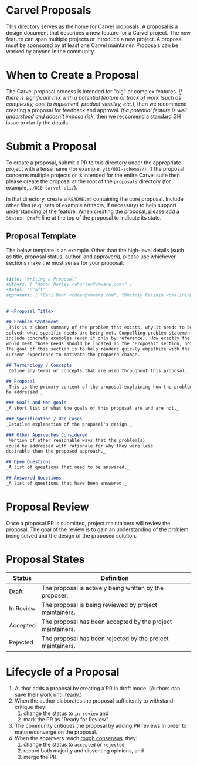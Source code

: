 # Carvel Proposals
This directory serves as the home for Carvel proposals. A proposal is a design
document that describes a new feature for a Carvel project. The new feature
can span multiple projects or introduce a new project. A proposal must be
sponsored by at least one Carvel maintainer. Proposals can be worked by anyone
in the community.

# When to Create a Proposal
The Carvel proposal process is intended for "big" or complex features. _If there
is significant risk with a potential feature or track of work (such as
complexity, cost to implement, product viability, etc.)_, then we recommend
creating a proposal for feedback and approval. _If a potential feature is well
understood and doesn't impose risk_, then we reccomend a standard GH issue to
clarify the details.

# Submit a Proposal
To create a proposal, submit a PR to this directory under the appropriate
project with a terse name (for example, `ytt/001-schemas/`). If the proposal
concerns multiple projects or is intended for the entire Carvel suite then
please create the proposal at the root of the `proposals` directory (for
example, `./010-carvel-cli/`).

In that directory, create a `README.md` containing the core proposal. Include
other files (e.g. sets of example artifacts, if necessary) to help support
understanding of the feature.  When creating the proposal, please add a `Status:
Draft` line at the top of the proposal to indicate its state.

## Proposal Template
The below template is an example. Other than the high-level details (such as
title, proposal status, author, and approvers), please use whichever sections
make the most sense for your proposal.

```md
---
title: "Writing a Proposal"
authors: [ "Aaron Hurley <ahurley@vmware.com>" ]
status: "draft"
approvers: [ "Cari Dean <cdean@vmware.com", "Dmitriy Kalinin <dkalinin@vmware.com>" ]
---

# <Proposal Title>

## Problem Statement
_This is a short summary of the problem that exists, why it needs to be
solved: what specific needs are being met. Compelling problem statements
include concrete examples (even if only by reference). How exactly the proposal
would meet those needs should be located in the "Proposal" section, not this one.
The goal of this section is to help readers quickly empathize with the target users'
current experience to motivate the proposed change.

## Terminology / Concepts
_Define any terms or concepts that are used throughout this proposal._

## Proposal
_This is the primary content of the proposal explaining how the problem(s) will
be addressed._

### Goals and Non-goals
_A short list of what the goals of this proposal are and are not._

### Specification / Use Cases
_Detailed explanation of the proposal's design._

### Other Approaches Considered
_Mention of other reasonable ways that the problem(s)
could be addressed with rationale for why they were less
desirable than the proposed approach._

## Open Questions
_A list of questions that need to be answered._

## Answered Questions
_A list of questions that have been answered._
```

# Proposal Review
Once a proposal PR is submitted, project maintainers will review the proposal.
The goal of the review is to gain an understanding of the problem being solved
and the design of the proposed solution.

# Proposal States
| Status | Definition |
| --- | --- |
| Draft | The proposal is actively being written by the proposer. |
| In Review | The proposal is being reviewed by project maintainers. |
| Accepted | The proposal has been accepted by the project maintainers. |
| Rejected | The proposal has been rejected by the project maintainers. |

# Lifecycle of a Proposal
1. Author adds a proposal by creating a PR in draft mode. (Authors can save their work until ready.)
1. When the author elaborates the proposal sufficiently to withstand critique they:
   1. change the status to `in-review` and
   1. mark the PR as "Ready for Review"
1. The community critiques the proposal by adding PR reviews in order to mature/converge on the proposal.
1. When the approvers reach [rough consensus](https://en.wikipedia.org/wiki/Rough_consensus), they:
   1. change the status to `accepted` or `rejected`,
   1. record both majority and dissenting opinions, and
   1. merge the PR.
